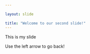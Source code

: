 ```yaml
---
	
layout: slide
	
title: "Welcome to our second slide!"
---
```

	
This is my slide
	
Use the left arrow to go back!
